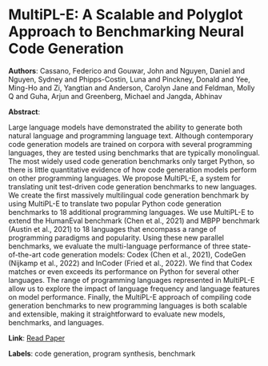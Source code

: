 # MultiPL-E: A Scalable and Polyglot Approach to Benchmarking Neural Code Generation

**Authors**: Cassano, Federico and Gouwar, John and Nguyen, Daniel and Nguyen, Sydney and Phipps-Costin, Luna and Pinckney, Donald and Yee, Ming-Ho and Zi, Yangtian and Anderson, Carolyn Jane and Feldman, Molly Q and Guha, Arjun and Greenberg, Michael and Jangda, Abhinav

**Abstract**:

Large language models have demonstrated the ability to generate both natural language and programming language text. Although contemporary code generation models are trained on corpora with several programming languages, they are tested using benchmarks that are typically monolingual. The most widely used code generation benchmarks only target Python, so there is little quantitative evidence of how code generation models perform on other programming languages. We propose MultiPL-E, a system for translating unit test-driven code generation benchmarks to new languages. We create the first massively multilingual code generation benchmark by using MultiPL-E to translate two popular Python code generation benchmarks to 18 additional programming languages. We use MultiPL-E to extend the HumanEval benchmark (Chen et al., 2021) and MBPP benchmark (Austin et al., 2021) to 18 languages that encompass a range of programming paradigms and popularity. Using these new parallel benchmarks, we evaluate the multi-language performance of three state-of-the-art code generation models: Codex (Chen et al., 2021), CodeGen (Nijkamp et al., 2022) and InCoder (Fried et al., 2022). We find that Codex matches or even exceeds its performance on Python for several other languages. The range of programming languages represented in MultiPL-E allow us to explore the impact of language frequency and language features on model performance. Finally, the MultiPL-E approach of compiling code generation benchmarks to new programming languages is both scalable and extensible, making it straightforward to evaluate new models, benchmarks, and languages.

**Link**: [Read Paper](https://doi.org/10.1109/TSE.2023.3267446)

**Labels**: code generation, program synthesis, benchmark

